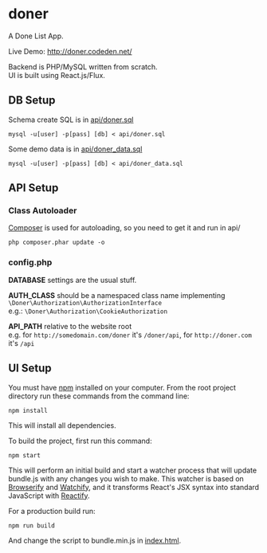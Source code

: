 # doner
A Done List App.  

Live Demo: http://doner.codeden.net/

Backend is PHP/MySQL written from scratch.  
UI is built using React.js/Flux.

## DB Setup
Schema create SQL is in [api/doner.sql](https://github.com/aidvu/doner/blob/master/api/doner.sql)  

    mysql -u[user] -p[pass] [db] < api/doner.sql

Some demo data is in [api/doner_data.sql](https://github.com/aidvu/doner/blob/master/api/doner_data.sql)

    mysql -u[user] -p[pass] [db] < api/doner_data.sql

## API Setup

### Class Autoloader
[Composer](https://getcomposer.org/) is used for autoloading, so you need to get it and run in api/  

    php composer.phar update -o

### config.php

**DATABASE** settings are the usual stuff.  

**AUTH_CLASS** should be a namespaced class name implementing ```\Doner\Authorization\AuthorizationInterface```  
e.g.: ```\Doner\Authorization\CookieAuthorization```  

**API_PATH** relative to the website root  
e.g. for ```http://somedomain.com/doner``` it's ```/doner/api```, for ```http://doner.com``` it's ```/api```  

## UI Setup

You must have [npm](https://www.npmjs.org/) installed on your computer.
From the root project directory run these commands from the command line:

    npm install

This will install all dependencies.

To build the project, first run this command:

    npm start

This will perform an initial build and start a watcher process that will update bundle.js with any changes you wish to make.  This watcher is based on [Browserify](http://browserify.org/) and [Watchify](https://github.com/substack/watchify), and it transforms React's JSX syntax into standard JavaScript with [Reactify](https://github.com/andreypopp/reactify).

For a production build run:

    npm run build

And change the script to bundle.min.js in [index.html](https://github.com/aidvu/doner/blob/master/index.html#L45).  
